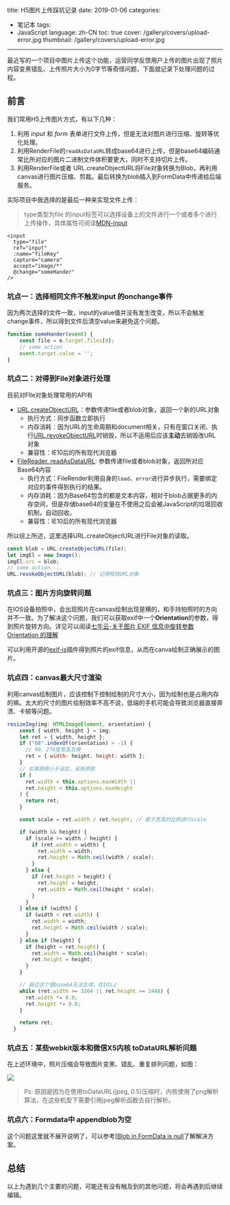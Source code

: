 title: H5图片上传踩坑记录
date: 2019-01-06
categories:
- 笔记本
tags:
- JavaScript
language: zh-CN
toc: true
cover: /gallery/covers/upload-error.jpg
thumbnail: /gallery/covers/upload-error.jpg
---

最近写的一个项目中图片上传这个功能，运营同学反馈用户上传的图片出现了照片内容变黑错乱、上传照片大小为0字节等奇怪问题，下面就记录下处理问题的过程。
<!-- more -->

## 前言

我们常用H5上传图片方式，有以下几种：

1. 利用 *input* 和 *form* 表单进行文件上传，但是无法对图片进行压缩、旋转等优化处理。
2. 利用RenderFile的`readAsDataURL`转成base64进行上传，但是base64编码通常比所对应的图片二进制文件体积要更大，同时不支持切片上传。
3. 利用RenderFile或者 URL.createObjectURL将File对象转换为Blob，再利用canvas进行图片压缩、剪裁。最后转换为blob插入到FormData中传递给后端服务。

实际项目中我选择的是最后一种来实现文件上传：

> type类型为file 的input标签可以选择设备上的文件进行一个或者多个进行上传操作，具体属性可阅读[MDN-input](https://developer.mozilla.org/zh-CN/docs/Web/HTML/Element/Input/file)

```vue
<input
  type="file"
  ref="input"
  :name="fileKey"
  capture="camera"
  accept="image/*"
  @change="someHander"
/>
```


### 坑点一：选择相同文件不触发input 的onchange事件

因为两次选择的文件一致，input的value值并没有发生改变，所以不会触发change事件，所以得到文件后清空value来避免这个问题。

```javascript
function someHander(event) {
    const file = e.target.files[0];
    // some action
    event.target.value = '';
}
```



### 坑点二：对得到File对象进行处理

目前对FIle对象处理常用的API有

- [URL.createObjectURL](https://developer.mozilla.org/zh-CN/docs/Web/API/URL/createObjectURL)：参数传递file或者blob对象，返回一个新的URL对象
  - 执行方式：同步函数立即执行
  - 内存消耗：因为URL的生命周期和document相关，只有在窗口关闭、执行[URL.revokeObjectURL](https://developer.mozilla.org/zh-CN/docs/Web/API/URL/revokeObjectURL)时销毁，所以不适用后应该**主动**去销毁改URL 对象
  - 兼容性：IE10后的所有现代浏览器
- [FileReader. readAsDataURL](https://developer.mozilla.org/en-US/docs/Web/API/FileReader/readAsDataURL): 参数传递file或者blob对象，返回所对应Base64内容
  - 执行方式：FileRender利用自身的`load`、`error`进行异步执行，需要绑定对应的事件得到执行的结果。
  - 内存消耗：因为Base64包含的都是文本内容，相对于blob占据更多的内存空间，但是存储base64的变量在不使用之后会被JavaScript的垃圾回收机制，自动回收。
  - 兼容性：IE10后的所有现代浏览器

所以综上所述，这里选择URL.createObjectURL进行File对象的读取。

```javascript
const blob = URL.createObjectURL(file);
let imgEl = new Image();
imgEl.src = blob;
// some action....
URL.revokeObjectURL(blob); // 记得释放URL对象
```



### 坑点三：图片方向旋转问题

在IOS设备拍照中，会出现照片在canvas绘制出现是横的，和手持拍照时的方向并不一致。为了解决这个问题，我们可以获取exif中一个**Orientation**的参数，得到照片旋转方向。详见可以阅读[七牛云-关于图片 EXIF 信息中旋转参数 Orientation 的理解](https://developer.qiniu.com/dora/kb/1560/information-about-photo-exif-rotation-parameters-in-the-understanding-of-orientation)

可以利用开源的[exif-js](https://github.com/exif-js/exif-js)插件得到照片的exif信息，从而在canva绘制正确展示的图片。



### 坑点四：canvas最大尺寸渲染

利用canvas绘制图片，应该控制下控制绘制的尺寸大小，因为绘制也是占用内存的嘛。太大的尺寸的图片绘制效率不高不说，低端的手机可能会导致浏览器直接奔溃、卡顿等问题。

```javascript
resizeImg(img: HTMLImageElement, orientation) {
    const { width, height } = img;
    let ret = { width, height };
    if ("68".indexOf(orientation) > -1) {
      // 90、270度宽高互换
      ret = { width: height, height: width };
    }
    // 如果原图小于设定，采用原图
    if (
      ret.width < this.options.maxWidth ||
      ret.height < this.options.maxHeight
    ) {
      return ret;
    }

    const scale = ret.width / ret.height; // 基于宽高的比例进行scale

    if (width && height) {
      if (scale >= width / height) {
        if (ret.width > width) {
          ret.width = width;
          ret.height = Math.ceil(width / scale);
        }
      } else {
        if (ret.height > height) {
          ret.height = height;
          ret.width = Math.ceil(height * scale);
        }
      }
    } else if (width) {
      if (width < ret.width) {
        ret.width = width;
        ret.height = Math.ceil(width / scale);
      }
    } else if (height) {
      if (height < ret.height) {
        ret.width = Math.ceil(height * scale);
        ret.height = height;
      }
    }

    // 超过这个值base64无法生成，在IOS上
    while (ret.width >= 3264 || ret.height >= 2448) {
      ret.width *= 0.8;
      ret.height *= 0.8;
    }

    return ret;
  }

```



### 坑点五：某些webkit版本和微信X5内核 **toDataURL**解析问题

在上述环境中，照片压缩会导致图片变黑、错乱、重复排列问题，如图：

![](https://www.ifajiao.com/assets/2019-01-06/upload-error.jpg)

> Ps: 原因是因为在使用toDataURL(jpeg, 0.5)压缩时，内核使用了png解析算法，在这些机型下需要引用jpeg解析函数去自行解析。



### 坑点六：Formdata中 appendblob为空

这个问题这里就不展开说明了，可以参考[[Blob in FormData is null](https://stackoverflow.com/questions/41398692/blob-in-formdata-is-null)了解解决方案。



## 总结

以上为遇到几个主要的问题，可能还有没有触及到的其他问题，将会再遇到后继续编辑。